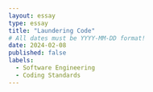 ```yaml
---
layout: essay
type: essay
title: "Laundering Code"
# All dates must be YYYY-MM-DD format!
date: 2024-02-08
published: false
labels:
  - Software Engineering
  - Coding Standards
---
```


